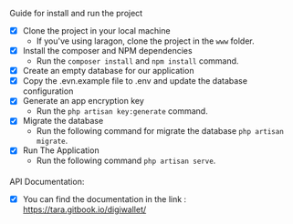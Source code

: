 Guide for install and run the project

-   [x] Clone the project in your local machine
    -   If you've using laragon, clone the project in the `www` folder.
-   [x] Install the composer and NPM dependencies
    -   Run the `composer install` and `npm install` command.
-   [x] Create an empty database for our application
-   [x] Copy the .evn.example file to .env and update the database configuration
-   [x] Generate an app encryption key
    -   Run the `php artisan key:generate` command.
-   [x] Migrate the database
    -   Run the following command for migrate the database `php artisan migrate`.
-   [x] Run The Application 
    -   Run the following command  `php artisan serve`.
####
API Documentation:
-   [x] You can find the documentation in the link : https://tara.gitbook.io/digiwallet/

